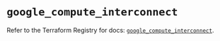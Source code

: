 # `google_compute_interconnect`

Refer to the Terraform Registry for docs: [`google_compute_interconnect`](https://registry.terraform.io/providers/hashicorp/google/6.46.0/docs/resources/compute_interconnect).
